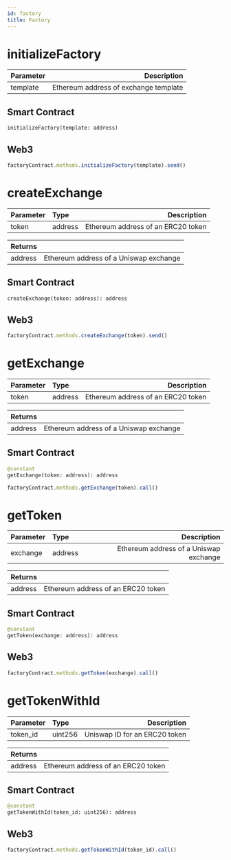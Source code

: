 ```yaml
---
id: factory
title: Factory
---
```


# initializeFactory

| Parameter |                           Description |
| :-------- | ------------------------------------: |
| template  | Ethereum address of exchange template |

## Smart Contract

```python
initializeFactory(template: address)
```

## Web3

```javascript
factoryContract.methods.initializeFactory(template).send()
```

# createExchange

| Parameter | Type    |                        Description |
| :-------- | :------ | ---------------------------------: |
| token     | address | Ethereum address of an ERC20 token |

| Returns |                                        |
| :------ | -------------------------------------: |
| address | Ethereum address of a Uniswap exchange |

## Smart Contract

```python
createExchange(token: address): address
```

## Web3

```javascript
factoryContract.methods.createExchange(token).send()
```

# getExchange

| Parameter | Type    |                        Description |
| :-------- | :------ | ---------------------------------: |
| token     | address | Ethereum address of an ERC20 token |

| Returns |                                        |
| :------ | -------------------------------------: |
| address | Ethereum address of a Uniswap exchange |

## Smart Contract

```python
@constant
getExchange(token: address): address
```

```javascript
factoryContract.methods.getExchange(token).call()
```

# getToken

| Parameter | Type    |                            Description |
| :-------- | :------ | -------------------------------------: |
| exchange  | address | Ethereum address of a Uniswap exchange |

| Returns |                                    |
| :------ | ---------------------------------: |
| address | Ethereum address of an ERC20 token |

## Smart Contract

```python
@constant
getToken(exchange: address): address
```

## Web3

```javascript
factoryContract.methods.getToken(exchange).call()
```

# getTokenWithId

| Parameter | Type    |                   Description |
| :-------- | :------ | ----------------------------: |
| token_id  | uint256 | Uniswap ID for an ERC20 token |

| Returns |                                    |
| :------ | ---------------------------------: |
| address | Ethereum address of an ERC20 token |

## Smart Contract

```python
@constant
getTokenWithId(token_id: uint256): address
```

## Web3

```javascript
factoryContract.methods.getTokenWithId(token_id).call()
```
